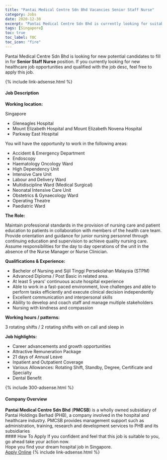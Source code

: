 ```yaml
---
title: "Pantai Medical Centre Sdn Bhd Vacancies Senior Staff Nurse" 
category: Jobs 
date: 2020-12-30 
excerpt: "Pantai Medical Centre Sdn Bhd is currently looking for suitable person to fill in the Senior Staff Nurse which positioned at Singapore" 
tags: [Singapore] 
toc: true 
toc_label: TOC 
toc_icon: "fire" 
--- 
```


<p>Pantai Medical Centre Sdn Bhd is looking for new potential candidates to fill in for <b>Senior Staff Nurse</b> position. If you currently looking for new healthcare job opportunities and qualified with the job desc, feel free to apply this job.
</p>{% include link-adsense.html %} 
<div><div><div><h4>Job Description</h4></div></div><div><div><span><div><p><strong>Working location:</strong></p><p>Singapore</p><ul><li>Gleneagles Hospital</li><li>Mount Elizabeth Hospital and Mount Elizabeth Novena Hospital</li><li>Parkway East Hospital</li></ul><p>You will have the opportunity to work in the following areas:</p><ul><li>Accident &amp; Emergency Department</li><li>Endoscopy</li><li>Haematology Oncology Ward</li><li>High Dependency Unit</li><li>Intensive Care Unit</li><li>Labour and Delivery Ward</li><li>Multidiscipline Ward (Medical Surgical)</li><li>Neonatal Intensive Care Unit</li><li>Obstetrics &amp; Gynaecology&#160;Ward</li><li>Operating Theatre</li><li>Paediatric Ward</li></ul><p><strong>The Role:</strong></p><p>Maintain professional standards in the provision of nursing care and patient education to patients in collaboration with members of the health care team. Provide orientation and guidance for junior nursing personnel through continuing education and supervision to achieve quality nursing care. Assume responsibilities for the day to day operations of the unit in the absence of the Nurse Manager or Nurse Clinician.</p><p><strong>Qualifications &amp; Experience:</strong></p><ul><li>Bachelor of Nursing and Sijil Tinggi Persekolahan Malaysia (STPM)</li><li>Advanced Diploma / Post Basic in related area.</li><li>At least&#160;5 years' continuous acute&#160;hospital experience</li><li>Able to work in a fast-paced environment, love challenges and able to perform tasks efficiently and execute clinical decision independently</li><li>Excellent communication and interpersonal skills</li><li>Ability to develop and coach staff and manage multiple stakeholders</li><li>Nursing with kindness and compassion</li></ul><p><strong>Working hours / patterns:&#160;</strong></p><p>3 rotating shifts / 2 rotating shifts with on call and sleep in</p><p><strong>Job highlights:</strong></p><ul><li>Career advancements and growth opportunities</li><li>Attractive Remuneration Package</li><li>21 days of Annual Leave</li><li>Inpatient and Outpatient Coverage</li><li>Various Allowances: Rotating Shift, Standby, Degree, Certificate and Specialty</li><li>Dental Benefit</li></ul></div></span></div></div></div> 
{% include 300-adsense.html %} 
<div><div><div><h4>Company Overview</h4></div></div><div><div><span><div><div><strong>Pantai Medical Centre Sdn Bhd</strong> (<strong>PMCSB</strong>) is a wholly owned subsidiary of Pantai Holdings Berhad (PHB), a company involved in the hospital and healthcare industry. PMCSB provides management support such as administration, training, research and development services to PHB and its subsidiaries</div></div></span></div></div></div> 
#### How To Apply 
If you confident and feel that this job is suitable to you, go ahead take your action now. <br/> 
Hope you find your dream hospital job in Singapore. <br/> 
<a href="https://www.jobstreet.com.my/en/job/senior-staff-nurse-4453125?jobId=jobstreet-my-job-4453125&sectionRank=24&token=0~8f5154e5-e026-449e-a726-6eb199a1fe22&fr=SRP%20View%20In%20New%20Ta" class="btn btn--warning" target="_blank" rel="nofollow noopenner">Apply Online</a> 
{% include link-adsense.html %} 